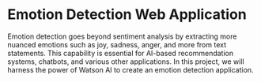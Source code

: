 # Emotion Detection Web Application

Emotion detection goes beyond sentiment analysis by extracting more nuanced emotions such as joy, sadness, anger, and more from text statements. This capability is essential for AI-based recommendation systems, chatbots, and various other applications. In this project, we will harness the power of Watson AI to create an emotion detection application.

